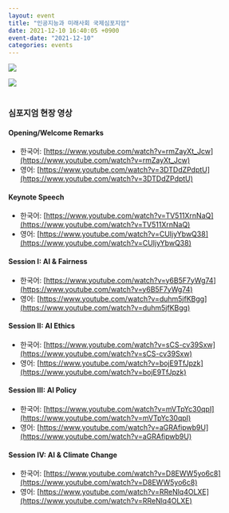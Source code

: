 ```yaml
---
layout: event
title: "인공지능과 미래사회 국제심포지엄"
date: 2021-12-10 16:40:05 +0900
event-date: "2021-12-10"
categories: events
---
```


![]({{site.baseurl}}/assets/imgs/211210-symposium/poster.jpg)

![]({{site.baseurl}}/assets/imgs/211210-symposium/leaflet.jpg)
<br/>
<br/>

### 심포지엄 현장 영상

#### Opening/Welcome Remarks

- 한국어: [https://www.youtube.com/watch?v=rmZayXt_Jcw](https://www.youtube.com/watch?v=rmZayXt_Jcw)
- 영어: [https://www.youtube.com/watch?v=3DTDdZPdptU](https://www.youtube.com/watch?v=3DTDdZPdptU)

#### Keynote Speech

- 한국어: [https://www.youtube.com/watch?v=TV511XrnNaQ](https://www.youtube.com/watch?v=TV511XrnNaQ)
- 영어: [https://www.youtube.com/watch?v=CUIjyYbwQ38](https://www.youtube.com/watch?v=CUIjyYbwQ38)

#### Session I: AI & Fairness

- 한국어: [https://www.youtube.com/watch?v=y6B5F7yWg74](https://www.youtube.com/watch?v=y6B5F7yWg74)
- 영어: [https://www.youtube.com/watch?v=duhm5jfKBgg](https://www.youtube.com/watch?v=duhm5jfKBgg)

#### Session II: AI Ethics

- 한국어: [https://www.youtube.com/watch?v=sCS-cv39Sxw](https://www.youtube.com/watch?v=sCS-cv39Sxw)
- 영어: [https://www.youtube.com/watch?v=bojE9TfJpzk](https://www.youtube.com/watch?v=bojE9TfJpzk)

#### Session III: AI Policy

- 한국어: [https://www.youtube.com/watch?v=mVTpYc30qpI](https://www.youtube.com/watch?v=mVTpYc30qpI)
- 영어: [https://www.youtube.com/watch?v=aGRAfipwb9U](https://www.youtube.com/watch?v=aGRAfipwb9U)

#### Session IV: AI & Climate Change

- 한국어: [https://www.youtube.com/watch?v=D8EWW5yo6c8](https://www.youtube.com/watch?v=D8EWW5yo6c8)
- 영어: [https://www.youtube.com/watch?v=RReNlq4OLXE](https://www.youtube.com/watch?v=RReNlq4OLXE)
